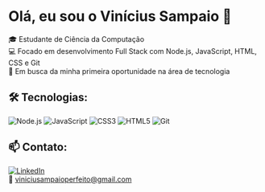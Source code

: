 # Olá, eu sou o Vinícius Sampaio 👋

🎓 Estudante de Ciência da Computação  
💻 Focado em desenvolvimento Full Stack com Node.js, JavaScript, HTML, CSS e Git  
🚀 Em busca da minha primeira oportunidade na área de tecnologia

## 🛠️ Tecnologias:
![Node.js](https://img.shields.io/badge/Node.js-339933?style=for-the-badge&logo=nodedotjs&logoColor=white)
![JavaScript](https://img.shields.io/badge/JavaScript-F7DF1E?style=for-the-badge&logo=javascript&logoColor=black)
![CSS3](https://img.shields.io/badge/CSS3-1572B6?style=for-the-badge&logo=css3&logoColor=white)
![HTML5](https://img.shields.io/badge/HTML5-E34F26?style=for-the-badge&logo=html5&logoColor=white)
![Git](https://img.shields.io/badge/Git-F05032?style=for-the-badge&logo=git&logoColor=white)

## 📫 Contato:
[![LinkedIn](https://img.shields.io/badge/LinkedIn-blue?style=for-the-badge&logo=linkedin&logoColor=white)](https://www.linkedin.com/in/vinicius-sampaio-perfeito/)  
📧 viniciusampaioperfeito@gmail.com
